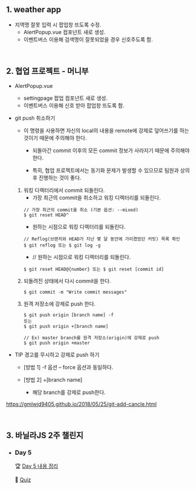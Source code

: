 ## 1. weather app
- 지역명 잘못 입력 시 팝업창 뜨도록 수정.
  - AlertPopup.vue 컴포넌트 새로 생성.
  - 이벤트버스 이용해 검색명이 잘못되었을 경우 신호주도록 함.

<br/>

## 2. 협업 프로젝트 - 머니부
- AlertPopup.vue
  - settingpage 팝업 컴포넌트 새로 생성.
  - 이벤트버스 이용해 신호 받아 팝업창 뜨도록 함.
  
- git push 취소하기
  - 이 명령을 사용하면 자신의 local의 내용을 remote에 강제로 덮어쓰기를 하는 것이기 때문에 주의해야 한다.
    - 되돌아간 commit 이후의 모든 commit 정보가 사라지기 때문에 주의해야 한다.

    - 특히, 협업 프로젝트에서는 동기화 문제가 발생할 수 있으므로 팀원과 상의 후 진행하는 것이 좋다.

  1. 워킹 디렉터리에서 commit 되돌린다.
      - 가장 최근의 commit을 취소하고 워킹 디렉터리를 되돌린다.
      ```
      // 가장 최근의 commit을 취소 (기본 옵션: --mixed)
      $ git reset HEAD^
      ```
      - 원하는 시점으로 워킹 디렉터리를 되돌린다.
      ```
      // Reflog(브랜치와 HEAD가 지난 몇 달 동안에 가리켰었던 커밋) 목록 확인
      $ git reflog 또는 $ git log -g
      ```
      - // 원하는 시점으로 워킹 디렉터리를 되돌린다.
      ```
      $ git reset HEAD@{number} 또는 $ git reset [commit id]
      ```
  2. 되돌려진 상태에서 다시 commit을 한다.
      ```
      $ git commit -m "Write commit messages"
      ```
  3. 원격 저장소에 강제로 push 한다.
      ```
      $ git push origin [branch name] -f
      또는
      $ git push origin +[branch name]
      ```
      ```
      // Ex) master branch를 원격 저장소(origin)에 강제로 push
      $ git push origin +master
      ```
    
- TIP 경고를 무시하고 강제로 push 하기
  - [방법 1] -f 옵션
    – force 옵션과 동일하다.
    
  - [방법 2] +[branch name]
    - 해당 branch를 강제로 push한다.

https://gmlwjd9405.github.io/2018/05/25/git-add-cancle.html

<br/>

## 3. 바닐라JS 2주 챌린지
- ### Day 5  

  🏆 [Day 5 내용 정리](https://github.com/EunJaePark/JSstudy/blob/main/vanillaJS_Challenge/Day3.md)   
  
  📝 [Quiz](https://github.com/EunJaePark/JSstudy/tree/main/vanillaJS_Challenge/Quiz/day3)   
